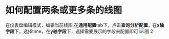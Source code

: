 # 如何配置两条或更多条的线图

在仪表盘编辑模式，编辑当前线图,在**通用配置**tab下，点击**查询分析配置**，在**x轴字段**下，选择time，在**y轴字段**下，选择需要展示的字段来配置即可
![图 2](/img/src/visulization/lineChart/moreLineChart/moreLineChart2.png)
